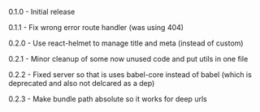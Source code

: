 0.1.0
	- Initial release

0.1.1
	- Fix wrong error route handler (was using 404)

0.2.0
	- Use react-helmet to manage title and meta (instead of custom)

0.2.1
	- Minor cleanup of some now unused code and put utils in one file

0.2.2
	- Fixed server so that is uses babel-core instead of babel (which is deprecated and also not delcared as a dep)

0.2.3
	- Make bundle path absolute so it works for deep urls